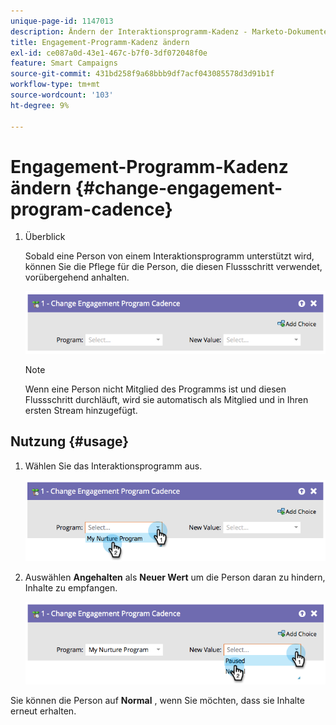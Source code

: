 ```yaml
---
unique-page-id: 1147013
description: Ändern der Interaktionsprogramm-Kadenz - Marketo-Dokumente - Produktdokumentation
title: Engagement-Programm-Kadenz ändern
exl-id: ce087a0d-43e1-467c-b7f0-3df072048f0e
feature: Smart Campaigns
source-git-commit: 431bd258f9a68bbb9df7acf043085578d3d91b1f
workflow-type: tm+mt
source-wordcount: '103'
ht-degree: 9%

---
```


# Engagement-Programm-Kadenz ändern {#change-engagement-program-cadence}

1. Überblick

   Sobald eine Person von einem Interaktionsprogramm unterstützt wird, können Sie die Pflege für die Person, die diesen Flussschritt verwendet, vorübergehend anhalten.

   ![](assets/image2014-9-22-14-3a48-3a53.png)

   >[!NOTE]
   >
   >Wenn eine Person nicht Mitglied des Programms ist und diesen Flussschritt durchläuft, wird sie automatisch als Mitglied und in Ihren ersten Stream hinzugefügt.

## Nutzung {#usage}

1. Wählen Sie das Interaktionsprogramm aus.

   ![](assets/image2014-9-22-14-3a49-3a27.png)

1. Auswählen **Angehalten** als **Neuer Wert** um die Person daran zu hindern, Inhalte zu empfangen.

   ![](assets/image2014-9-22-14-3a49-3a31.png)

Sie können die Person auf **Normal** , wenn Sie möchten, dass sie Inhalte erneut erhalten.
